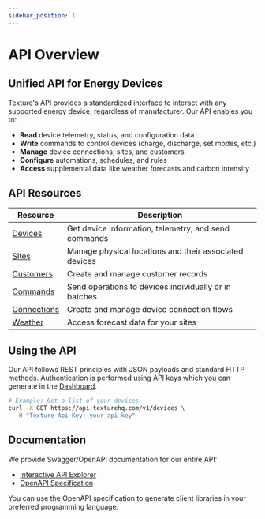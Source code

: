 ```yaml
---
sidebar_position: 1
---
```


# API Overview

## Unified API for Energy Devices

Texture's API provides a standardized interface to interact with any supported energy device, regardless of manufacturer. Our API enables you to:

- **Read** device telemetry, status, and configuration data
- **Write** commands to control devices (charge, discharge, set modes, etc.)
- **Manage** device connections, sites, and customers
- **Configure** automations, schedules, and rules
- **Access** supplemental data like weather forecasts and carbon intensity

## API Resources

| Resource | Description |
|----------|-------------|
| [Devices](/api#tag/Devices) | Get device information, telemetry, and send commands |
| [Sites](/api#tag/Sites) | Manage physical locations and their associated devices |
| [Customers](/api#tag/Customers) | Create and manage customer records |
| [Commands](/api#tag/Commands) | Send operations to devices individually or in batches |
| [Connections](/api#tag/Connections) | Create and manage device connection flows |
| [Weather](/api#tag/Weather) | Access forecast data for your sites |

## Using the API

Our API follows REST principles with JSON payloads and standard HTTP methods. Authentication is performed using API keys which you can generate in the [Dashboard](https://dashboard.texturehq.com/developer).

```bash
# Example: Get a list of your devices
curl -X GET https://api.texturehq.com/v1/devices \
  -H "Texture-Api-Key: your_api_key"
```

## Documentation

We provide Swagger/OpenAPI documentation for our entire API:

- [Interactive API Explorer](/api)
- [OpenAPI Specification](https://api.texturehq.com/v1/docs/swagger.json)

You can use the OpenAPI specification to generate client libraries in your preferred programming language.
